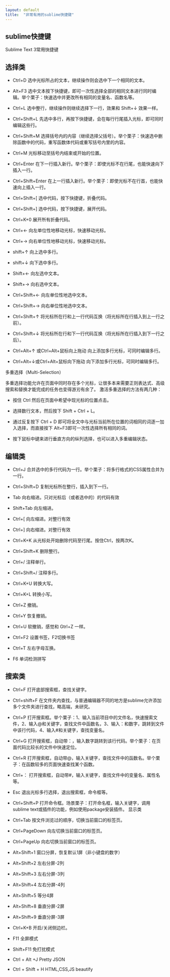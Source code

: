 ```yaml
---
layout: default
title:  "非常有用的sublime快捷键"
---
```


<h2>sublime快捷键</h2>
Sublime Text 3常用快捷键

## 选择类 ##

- Ctrl+D 选中光标所占的文本，继续操作则会选中下一个相同的文本。

- Alt+F3 选中文本按下快捷键，即可一次性选择全部的相同文本进行同时编辑。举个栗子：快速选中并更改所有相同的变量名、函数名等。

- Ctrl+L 选中整行，继续操作则继续选择下一行，效果和 Shift+↓ 效果一样。

- Ctrl+Shift+L 先选中多行，再按下快捷键，会在每行行尾插入光标，即可同时编辑这些行。

- Ctrl+Shift+M 选择括号内的内容（继续选择父括号）。举个栗子：快速选中删除函数中的代码，重写函数体代码或重写括号内里的内容。

- Ctrl+M 光标移动至括号内结束或开始的位置。

- Ctrl+Enter 在下一行插入新行。举个栗子：即使光标不在行尾，也能快速向下插入一行。

- Ctrl+Shift+Enter 在上一行插入新行。举个栗子：即使光标不在行首，也能快速向上插入一行。

- Ctrl+Shift+[ 选中代码，按下快捷键，折叠代码。

- Ctrl+Shift+] 选中代码，按下快捷键，展开代码。

- Ctrl+K+0 展开所有折叠代码。

- Ctrl+← 向左单位性地移动光标，快速移动光标。

- Ctrl+→ 向右单位性地移动光标，快速移动光标。

- shift+↑ 向上选中多行。

- shift+↓ 向下选中多行。

- Shift+← 向左选中文本。

- Shift+→ 向右选中文本。

- Ctrl+Shift+← 向左单位性地选中文本。

- Ctrl+Shift+→ 向右单位性地选中文本。

- Ctrl+Shift+↑ 将光标所在行和上一行代码互换（将光标所在行插入到上一行之前）。

- Ctrl+Shift+↓ 将光标所在行和下一行代码互换（将光标所在行插入到下一行之后）。

- Ctrl+Alt+↑ 或Ctrl+Alt+鼠标向上拖动 向上添加多行光标，可同时编辑多行。

- Ctrl+Alt+↓或Ctrl+Alt+鼠标向下拖动 向下添加多行光标，可同时编辑多行。

多重选择（Multi-Selection）

多重选择功能允许在页面中同时存在多个光标，让很多本来需要正则表达式、高级搜索和替换才能完成的任务也变得游刃有余了。 激活多重选择的方法有两几种：

- 按住 Ctrl 然后在页面中希望中现光标的位置点击。

- 选择数行文本，然后按下 Shift + Ctrl + L。

- 通过反复按下 Ctrl + D 即可将全文中与光标当前所在位置的词相同的词逐一加入选择，而直接按下 Alt+F3即可一次性选择所有相同的词。

- 按下鼠标中键来进行垂直方向的纵列选择，也可以进入多重编辑状态。

## 编辑类 ##

- Ctrl+J 合并选中的多行代码为一行。举个栗子：将多行格式的CSS属性合并为一行。

- Ctrl+Shift+D 复制光标所在整行，插入到下一行。

- Tab 向右缩进。只对光标后（或者选中的）的代码有效

- Shift+Tab 向左缩进。

- Ctrl+[ 向左缩进。对整行有效

- Ctrl+] 向右缩进。对整行有效

- Ctrl+K+K 从光标处开始删除代码至行尾。按住Ctrl，按两次K。

- Ctrl+Shift+K 删除整行。

- Ctrl+/ 注释单行。

- Ctrl+Shift+/ 注释多行。

- Ctrl+K+U 转换大写。

- Ctrl+K+L 转换小写。

- Ctrl+Z 撤销。

- Ctrl+Y 恢复撤销。

- Ctrl+U 软撤销，感觉和 Gtrl+Z 一样。

- Ctrl+F2 设置书签，F2切换书签

- Ctrl+T 左右字母互换。

- F6 单词检测拼写

## 搜索类 ##

- Ctrl+F 打开底部搜索框，查找关键字。

- Ctrl+shift+F 在文件夹内查找，与普通编辑器不同的地方是sublime允许添加多个文件夹进行查找，略高端，未研究。

- Ctrl+P 打开搜索框。举个栗子：1、输入当前项目中的文件名，快速搜索文件，2、输入@和关键字，查找文件中函数名，3、输入：和数字，跳转到文件中该行代码，4、输入#和关键字，查找变量名。

- Ctrl+G 打开搜索框，自动带：，输入数字跳转到该行代码。举个栗子：在页面代码比较长的文件中快速定位。

- Ctrl+R 打开搜索框，自动带@，输入关键字，查找文件中的函数名。举个栗子：在函数较多的页面快速查找某个函数。

- Ctrl+： 打开搜索框，自动带#，输入关键字，查找文件中的变量名、属性名等。

- Esc 退出光标多行选择，退出搜索框，命令框等。

- Ctrl+Shift+P 打开命令框。场景栗子：打开命名框，输入关键字，调用sublime text或插件的功能，例如使用package安装插件。 显示类

- Ctrl+Tab 按文件浏览过的顺序，切换当前窗口的标签页。

- Ctrl+PageDown 向左切换当前窗口的标签页。

- Ctrl+PageUp 向右切换当前窗口的标签页。

- Alt+Shift+1 窗口分屏，恢复默认1屏（非小键盘的数字）

- Alt+Shift+2 左右分屏-2列

- Alt+Shift+3 左右分屏-3列

- Alt+Shift+4 左右分屏-4列

- Alt+Shift+5 等分4屏

- Alt+Shift+8 垂直分屏-2屏

- Alt+Shift+9 垂直分屏-3屏

- Ctrl+K+B 开启/关闭侧边栏。

- F11 全屏模式

- Shift+F11 免打扰模式

- Ctrl + Alt +J Pretty JSON

- Ctrl + Shift + H HTML,CSS,JS beautify